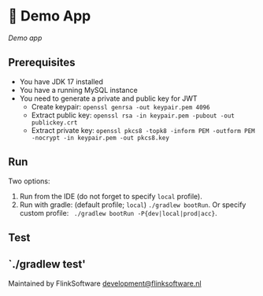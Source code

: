 # 🔲 Demo App

_Demo app_

## Prerequisites

- You have JDK 17 installed
- You have a running MySQL instance
- You need to generate a private and public key for JWT
  - Create keypair: `openssl genrsa -out keypair.pem 4096`
  - Extract public key: `openssl rsa -in keypair.pem -pubout -out publickey.crt`
  - Extract private key: `openssl pkcs8 -topk8 -inform PEM -outform PEM -nocrypt -in keypair.pem -out pkcs8.key`

## Run

Two options:

1. Run from the IDE (do not forget to specify `local` profile).
2. Run with gradle: (default profile; `local`) `./gradlew bootRun`. Or specify custom
   profile: ` ./gradlew bootRun -P{dev|local|prod|acc}`.

## Test

`./gradlew test'
---
Maintained by FlinkSoftware [development@flinksoftware.nl](mailto:development@flinksoftware.nl)